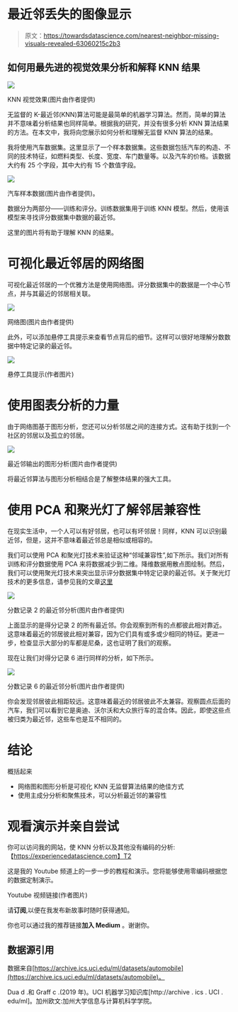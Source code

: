 # 最近邻丢失的图像显示

> 原文：<https://towardsdatascience.com/nearest-neighbor-missing-visuals-revealed-63060215c2b3>

## 如何用最先进的视觉效果分析和解释 KNN 结果

![](img/9145a04f9fe302e9c0fa2684f6a445e7.png)

KNN 视觉效果(图片由作者提供)

无监督的 K-最近邻(KNN)算法可能是最简单的机器学习算法。然而，简单的算法并不意味着分析结果也同样简单。根据我的研究，并没有很多分析 KNN 算法结果的方法。在本文中，我将向您展示如何分析和理解无监督 KNN 算法的结果。

我将使用汽车数据集。这里显示了一个样本数据集。这些数据包括汽车的构造、不同的技术特征，如燃料类型、长度、宽度、车门数量等。以及汽车的价格。该数据大约有 25 个字段，其中大约有 15 个数值字段。

![](img/58962caad9d77772067ce35cf0f9e8b9.png)

汽车样本数据(图片由作者提供)。

数据分为两部分——训练和评分。训练数据集用于训练 KNN 模型。然后，使用该模型来寻找评分数据集中数据的最近邻。

这里的图片将有助于理解 KNN 的结果。

# **可视化最近邻居的网络图**

可视化最近邻居的一个优雅方法是使用网络图。评分数据集中的数据是一个中心节点，并与其最近的邻居相关联。

![](img/3f9679b594f9ba97102437ed60ab9104.png)

网络图(图片由作者提供)

此外，可以添加悬停工具提示来查看节点背后的细节。这样可以很好地理解分数数据中特定记录的最近邻。

![](img/6a401ecca806575a49844fd0932fab1c.png)

悬停工具提示(作者图片)

# 使用图表分析的力量

由于网络图基于图形分析，您还可以分析邻居之间的连接方式。这有助于找到一个社区的邻居以及孤立的邻居。

![](img/0b9d49ddfe1daed535b838667563176a.png)

最近邻输出的图形分析(图片由作者提供)

将最近邻算法与图形分析相结合是了解整体结果的强大工具。

# 使用 PCA 和聚光灯了解邻居兼容性

在现实生活中，一个人可以有好邻居，也可以有坏邻居！同样，KNN 可以识别最近邻，但是，这并不意味着最近邻总是相似或相容的。

我们可以使用 PCA 和聚光灯技术来验证这种“邻域兼容性”,如下所示。我们对所有训练和评分数据使用 PCA 来将数据减少到二维。降维数据用散点图绘制。然后，我们可以使用聚光灯技术来突出显示评分数据集中特定记录的最近邻。关于聚光灯技术的更多信息，请参见我的文章[这里](https://towardsdatascience.com/spotlighting-a-visual-approach-to-precisely-interpret-the-clustering-f4c56dba39bbhttps://towardsdatascience.com/spotlighting-a-visual-approach-to-precisely-interpret-the-clustering-f4c56dba39bb)

![](img/0d85ffee8a1a9c4ddfad3f084e2ebdec.png)

分数记录 2 的最近邻分析(图片由作者提供)

上面显示的是得分记录 2 的所有最近邻。你会观察到所有的点都彼此相对靠近。这意味着最近的邻居彼此相对兼容，因为它们具有或多或少相同的特征。更进一步，检查显示大部分的车都是尼桑，这也证明了我们的观察。

现在让我们对得分记录 6 进行同样的分析，如下所示。

![](img/c74a99da63beaae7cb1377cd0cf115cc.png)

分数记录 6 的最近邻分析(图片由作者提供)

你会发现邻居彼此相距较远。这意味着最近的邻居彼此不太兼容。观察圆点后面的汽车，我们可以看到它是奥迪、沃尔沃和大众旅行车的混合体。因此，即使这些点被归类为最近邻，这些车也是互不相同的。

# 结论

概括起来

*   网络图和图形分析是可视化 KNN 无监督算法结果的绝佳方式
*   使用主成分分析和聚焦技术，可以分析最近邻的兼容性

# 观看演示并亲自尝试

你可以访问我的网站，使 KNN 分析以及其他没有编码的分析:【https://experiencedatascience.com】T2

这是我的 Youtube 频道上的一步一步的教程和演示。您将能够使用零编码根据您的数据定制演示。

Youtube 视频链接(作者图片)

请**订阅**,以便在我发布新故事时随时获得通知。

[](https://pranay-dave9.medium.com/subscribe)  

你也可以通过我的推荐链接**加入 Medium** 。谢谢你。

[](https://pranay-dave9.medium.com/membership)  

## 数据源引用

数据来自[https://archive.ics.uci.edu/ml/datasets/automobile](https://archive.ics.uci.edu/ml/datasets/automobile)。

Dua d .和 Graff c .(2019 年)。UCI 机器学习知识库[http://archive . ics . UCI . edu/ml]。加州欧文:加州大学信息与计算机科学学院。